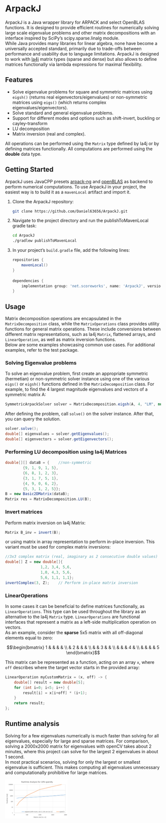 # ArpackJ

ArpackJ is a Java wrapper library for ARPACK and select OpenBLAS functions. It is
designed to provide efficient routines for numerically solving large scale eigenvalue problems and other matrix decompositions
with an interface inspired by SciPy’s scipy.sparse.linalg module.  
While Java provides many libraries for linear algebra, none have become a universally accepted standard, primarily due to
trade-offs between performance and usability due to language limitations. ArpackJ is designed to work with [la4j](https://github.com/vkostyukov/la4j) matrix
types (sparse and dense) but also allows to define matrices functionally via lambda expressions for maximal flexibility.

## Features

- Solve eigenvalue problems for square and symmetric matrices using `eigsh()` (returns real eigenvectors/eigenvalues)
  or non-symmetric matrices using `eigs()` (which returns complex eigenvalues/eigenvectors).
- Solve standard and general eigenvalue problems.
- Support for different modes and options such as shift-invert, buckling or cayley-transform
- LU decomposition
- Matrix inversion (real and complex).

All operations can be performed using the ``Matrix`` type defined by la4j or by defining matrices functionally.
All computations are performed using the **double** data type.

## Getting Started

ArpackJ uses JavaCPP presets [arpack-ng](https://mvnrepository.com/artifact/org.bytedeco/arpack-ng) and [openBLAS](https://mvnrepository.com/artifact/org.bytedeco/openblas)
as backend to perform numerical computations. To use ArpackJ in your project, the easiest way is to build it as a `mavenLocal`
artifact and import it.

1. Clone the ArpackJ repository:
    ```bash
    git clone https://github.com/Daniel63656/ArpackJ.git
    ```

2. Navigate to the project directory and run the publishToMavenLocal gradle task:
    ```bash
    cd ArpackJ
    ./gradlew publishToMavenLocal
    ```
3. In your project’s `build.gradle` file, add the following lines:
    ```gradle
    repositories {
        mavenLocal()
    }
   
    dependencies {
        implementation group: 'net.scoreworks', name: 'ArpackJ', version: '1.0.0'
    }
    ```

## Usage

Matrix decomposition operations are encapsulated in the ``MatrixDecomposition`` class, while the ``MatrixOperations``
class provides utility functions for general matrix operations. These include conversions between different matrix
representations, such as la4j ``Matrix``, flattened arrays, and ``LinearOperation``, as well as matrix inversion functions.  
Below are some examples showcasing common use cases. For additional examples, refer to the test package.
### Solving Eigenvalue problems

To solve an eigenvalue problem, first create an appropriate symmetric (hermetian) or non-symmetric solver instance using one of the
various ``eigs()`` or ``eigsh()`` functions defined in the `MatrixDecomposition` class. For example, to find the 4 largest
magnitude eigenvalues and vectors of a symmetric matrix A:

```java
SymmetricArpackSolver solver = MatrixDecomposition.eigsh(A, 4, "LM", null, 100, 1e-5);
```

After defining the problem, call ``solve()`` on the solver instance. After that, you can query the solution.

```java
solver.solve();
double[] eigenvalues = solver.getEigenvalues();
double[] eigenvectors = solver.getEigenvectors();
```

### Performing LU decomposition using la4j Matrices

```java
double[][] dataB = {    //non-symmetric
        {9, 1, 9, 1, 5},
        {6, 8, 1, 2, 3},
        {3, 1, 7, 5, 1},
        {4, 9, 0, 6, 2},
        {5, 3, 1, 2, 5}};
B = new Basic2DMatrix(dataB);
Matrix res = MatrixDecomposition.LU(B);
```

### Invert matrices

Perform matrix inversion on la4j Matrix:
```java
Matrix B_inv = invert(B);
```

or using matrix in array representation to perform in-place inversion. This variant must be used for complex
matrix inversions:
```java
//3x3 complex matrix (real, imaginary as 2 consecutive double values)
double[] Z = new double[]{
                1,2, 3,4, 5,6,
                1,0, 4,3, 5,6,
                5,6, 1,1, 1,1};
invertComplex(3, Z);    // Perform in-place matrix inversion
```

### LinearOperations

In some cases it can be beneficial to define matrices functionally, as ``LinearOperations``. This type can be used throughout
the library as an alternative to the la4j ``Matrix`` type. ``LinearOperations`` are functional interfaces that represent a matrix
as a left-side multiplication operation on vectors.  
As an example, consider the **sparse** 5x5 matrix with all off-diagonal elements equal to zero:
```math
\begin{bmatrix}
1 &  &  &  &  \\
 & 2 &  &  &  \\
 &  & 3 &  &  \\
 &  &  & 4 &  \\
 &  &  &  & 5
\end{bmatrix}
```

This matrix can be represented as a function, acting on an array ``x``, where ``off`` describes where the target vector starts
in the provided array:
```java
LinearOperation myCustomMatrix = (x, off) -> {
    double[] result = new double[5];
    for (int i=0; i<5; i++) {
        result[i] = x[i+off] * (i+1);
    }
    return result;
};
```

## Runtime analysis

Solving for a few eigenvalues numerically is much faster than solving for all eigenvalues, especially for large and sparse matrices.
For comparison, solving a 2000x2000 matrix for eigenvalues with openCV takes about 2 minutes, where this project can solve for
the largest 2 eigenvalues in about 1 second.  
In most practical scenarios, solving for only the largest or smallest eigenvalue is sufficient. This makes computing all eigenvalues
unnecessary and computationally prohibitive for large matrices.


<img src="docs/runtime.png" alt="Runtime analysis" style="width: 40%;"/>

